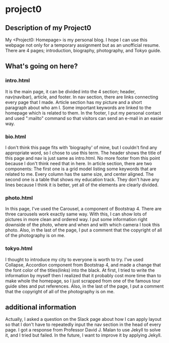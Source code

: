 # project0

## Description of my Project0
My <Project0: Homepage> is my personal blog. I hope I can use this webpage not only for a temporary assignment but as an unofficial resume. There are 4 pages; introduction, biography, photography, and Tokyo guide.


## What's going on here?
### intro.html
It is the main page, it can be divided into the 4 section; header, nav(navibar), article, and footer. In nav section, there are links connecting every page that I made. Article section has my picture and a short paragraph about who am I. Some important keywords are linked to the homepage which is related to them. In the footer, I put my personal contact and used ":mailto" command so that visitors can send an e-mail in an easier way.

### bio.html
I don't think this page fits with 'biography' of mine, but I couldn't find any appropriate word, so I chose to use this term. The header shows the title of this page and nav is just same as intro.html. No more footer from this point because I don't think need that in here. In article section, there are two components: The first one is a grid model listing some keywords that are related to me. Every column has the same size, and center aligned. The second one is a table that shows my education track. They don't have any lines because I think it is better, yet all of the elements are clearly divided.

### photo.html
In this page, I've used the Carousel, a component of Bootstrap 4. There are three carousels work exactly same way. With this, I can show lots of pictures in more clean and ordered way. I put some information right downside of the photo, where and when and with which camera I took this photo. Also, in the last of the page, I put a comment that the copyright of all of the photography is on me.

### tokyo.html
I thought to introduce my city to everyone is worth to try. I've used Collapse, Accordion component from Bootstrap 4, and made a change that the font color of the titles(links) into the black. At first, I tried to write the information by myself then I realized that it probably cost more time than to make whole the homepage, so I just scrapped from one of the famous tour guide sites and put references. Also, in the last of the page, I put a comment that the copyright of all of the photography is on me.


## additional information
Actually, I asked a question on the Slack page about how I can apply layout so that I don't have to repeatedly input the nav section in the head of every page. I got a response from Professor David J. Malan to use Jekyll to solve it, and I tried but failed. In the future, I want to improve it by applying Jekyll.
